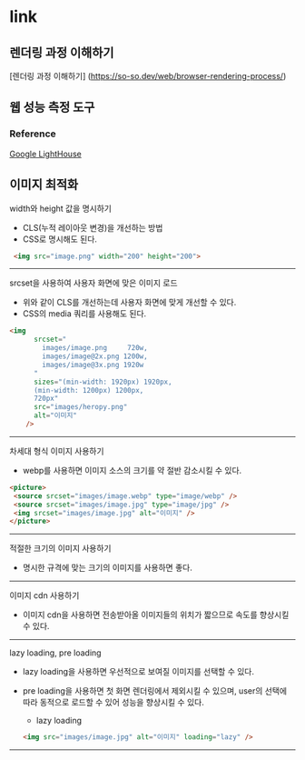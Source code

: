 # link

## 렌더링 과정 이해하기

[렌더링 과정 이해하기] (<https://so-so.dev/web/browser-rendering-process/>)

## 웹 성능 측정 도구

### Reference

[Google LightHouse](https://chromewebstore.google.com/detail/lighthouse/blipmdconlkpinefehnmjammfjpmpbjk?hl=ko)  

## 이미지 최적화

width와 height 값을 명시하기  

- CLS(누적 레이아웃 변경)을 개선하는 방법
- CSS로 명시해도 된다.
  
```html
 <img src="image.png" width="200" height="200">
```

---

srcset을 사용하여 사용자 화면에 맞은 이미지 로드

- 위와 같이 CLS를 개선하는데 사용자 화면에 맞게 개선할 수 있다.
- CSS의 media 쿼리를 사용해도 된다.

```html
<img
      srcset="
        images/image.png     720w,
        images/image@2x.png 1200w,
        images/image@3x.png 1920w
      "
      sizes="(min-width: 1920px) 1920px,
      (min-width: 1200px) 1200px,
      720px"
      src="images/heropy.png"
      alt="이미지"
    />
```

---

차세대 형식 이미지 사용하기

- webp를 사용하면 이미지 소스의 크기를 약 절반 감소시킬 수 있다.

```html
<picture>
 <source srcset="images/image.webp" type="image/webp" />
 <source srcset="images/image.jpg" type="image/jpg" />
 <img srcset="images/image.jpg" alt="이미지" />
</picture>
```

---

적절한 크기의 이미지 사용하기

- 명시한 규격에 맞는 크기의 이미지를 사용하면 좋다.

---

이미지 cdn 사용하기

- 이미지 cdn을 사용하면 전송받아올 이미지들의 위치가 짧으므로 속도를 향상시킬 수 있다.

---

lazy loading, pre loading

- lazy loading을 사용하면 우선적으로 보여질 이미지를 선택할 수 있다.  
- pre loading을 사용하면 첫 화면 렌더링에서 제외시킬 수 있으며, user의 선택에 따라 동적으로 로드할 수 있어 성능을 향상시킬 수 있다.  
  - lazy loading

  ```html
  <img src="images/image.jpg" alt="이미지" loading="lazy" />
  ```

---
